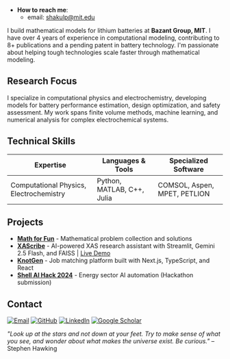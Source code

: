 - **How to reach me**:  
  * email: shakulp@mit.edu

I build mathematical models for lithium batteries at **Bazant Group, MIT**. I have over 4 years of experience in computational modeling, contributing to 8+ publications and a pending patent in battery technology. I'm passionate about helping tough technologies scale faster through mathematical modeling.

## Research Focus

I specialize in computational physics and electrochemistry, developing models for battery performance estimation, design optimization, and safety assessment. My work spans finite volume methods, machine learning, and numerical analysis for complex electrochemical systems.

## Technical Skills

| **Expertise** | **Languages & Tools** | **Specialized Software** |
|---------------|----------------------|-------------------------|
| Computational Physics, Electrochemistry | Python, MATLAB, C++, Julia | COMSOL, Aspen, MPET, PETLION |

## Projects

- **[Math for Fun](https://oscuro-phoenix.github.io/math-for-fun/)** - Mathematical problem collection and solutions
- **[XAScribe](https://github.com/Oscuro-Phoenix/xascribe)** - AI-powered XAS research assistant with Streamlit, Gemini 2.5 Flash, and FAISS | [Live Demo](https://xascribe-mqr9ykb3xgrabj4msihmvx.streamlit.app/)
- **[KnotGen](https://github.com/Oscuro-Phoenix/knotgen)** - Job matching platform built with Next.js, TypeScript, and React
- **[Shell AI Hack 2024](https://github.com/Oscuro-Phoenix/shellaihack2024)** - Energy sector AI automation (Hackathon submission)

## Contact

[![Email](https://img.shields.io/badge/Email-shakulp@mit.edu-blue?style=flat-square&logo=gmail)](mailto:shakulp@mit.edu)
[![GitHub](https://img.shields.io/badge/GitHub-@oscuro--phoenix-black?style=flat-square&logo=github)](https://github.com/oscuro-phoenix)
[![LinkedIn](https://img.shields.io/badge/LinkedIn-Connect-blue?style=flat-square&logo=linkedin)](https://linkedin.com/in/shakul-pathak)
[![Google Scholar](https://img.shields.io/badge/Google_Scholar-Citations-green?style=flat-square&logo=google-scholar)](https://scholar.google.com/citations?hl=en&user=6gel9QYAAAAJ&view_op=list_works&sortby=pubdate)

*"Look up at the stars and not down at your feet. Try to make sense of what you see, and wonder about what makes the universe exist. Be curious."* – Stephen Hawking



